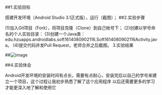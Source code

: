 ##1.实验目标

搭建开发环境（Android Studio 3.1正式版），运行（截图）；
##2.实验步骤

(1)加入Git项目（Fork），将项目克隆（Clone）到自己帐号下；
(2)创建以学号命名的个人实验目录：
(3)创建一个Java类：edu.hzuapps.androidlabs.soft1614080902116.Soft1614080902116Activity.java。
(4)提交代码并发Pull Request，老师合并之后截图。
3.实验结果

##![image](https://github.com/zrh116/android-labs-2018/blob/master/Soft1614080902116/report1.png)

##4.实验体会

Android开发环境的安装时间有点长，需要有点耐心，安装完后以自己的学号来建立一个项目，这个过程让我初步熟悉了解了这个应用程序
以后还需要更多的学习才能更深入地了解和使用它
